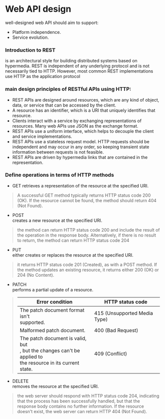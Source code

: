 # Web API design  

well-designed web API should aim to support:
* Platform independence.  
* Service evolution.  

### Introduction to REST   
is an architectural style for building distributed systems based on hypermedia. REST is independent of any underlying protocol and is not necessarily tied to HTTP. However, most common REST implementations use HTTP as the application protocol   




### main design principles of RESTful APIs using HTTP:  

* REST APIs are designed around resources, which are any kind of object, data, or service that can be accessed by the client.  
* A resource has an identifier, which is a URI that uniquely identifies that resource.   
* Clients interact with a service by exchanging representations of resources. Many web APIs use JSON as the exchange format.  
* REST APIs use a uniform interface, which helps to decouple the client and service implementations. 
* REST APIs use a stateless request model. HTTP requests should be independent and may occur in any order, so keeping transient state information between requests is not feasible.  
* REST APIs are driven by hypermedia links that are contained in the representation.  


### Define operations in terms of HTTP methods  

* GET 
retrieves a representation of the resource at the specified URI.  


> A successful GET method typically returns HTTP status code 200 (OK). If the resource cannot be found, the method should return 404 (Not Found).  


* POST   
creates a new resource at the specified URI.  

> the method can return HTTP status code 200 and include the result of the operation in the response body. Alternatively, if there is no result to return, the method can return HTTP status code 204  


* PUT  
either creates or replaces the resource at the specified URI. 

>  it returns HTTP status code 201 (Created), as with a POST method. If the method updates an existing resource, it returns either 200 (OK) or 204 (No Content).  

* PATCH   
performs a partial update of a resource.


> | Error condition	                |HTTP status code                         |
> |---------------------------------|-----------------------------------------|
> |The patch document format isn't<br> supported.	 |  415 (Unsupported Media Type)           |
> |Malformed patch document.	      |  400 (Bad Request)                      |
> |The patch document is valid, but<br>, but the changes can't be applied to<br> the resource in its current state. | 409 (Conflict)                          |



* DELETE  
removes the resource at the specified URI.  

> the web server should respond with HTTP status code 204, indicating that the process has been successfully handled, but that the response body contains no further information. If the resource doesn't exist, the web server can return HTTP 404 (Not Found).  
